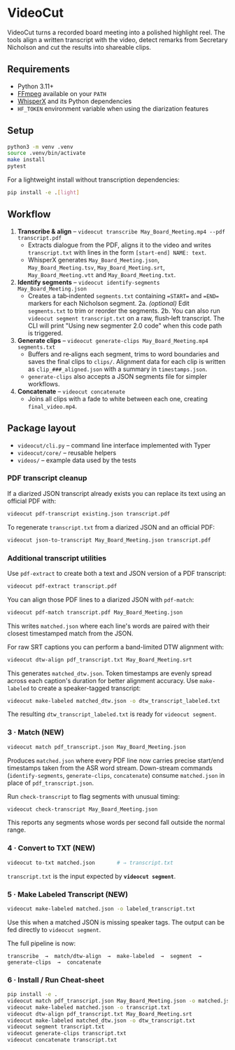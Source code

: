 # VideoCut

VideoCut turns a recorded board meeting into a polished highlight reel. The tools align a written transcript with the video, detect remarks from Secretary Nicholson and cut the results into shareable clips.

## Requirements
- Python 3.11+
- [FFmpeg](https://ffmpeg.org/) available on your `PATH`
- [WhisperX](https://github.com/m-bain/whisperX) and its Python dependencies
- `HF_TOKEN` environment variable when using the diarization features

## Setup
```bash
python3 -m venv .venv
source .venv/bin/activate
make install
pytest
```
For a lightweight install without transcription dependencies:

```bash
pip install -e .[light]
```

## Workflow
1. **Transcribe & align** – `videocut transcribe May_Board_Meeting.mp4 --pdf transcript.pdf`
   - Extracts dialogue from the PDF, aligns it to the video and writes
     `transcript.txt` with lines in the form
     `[start‑end] NAME: text`.
   - WhisperX generates `May_Board_Meeting.json`, `May_Board_Meeting.tsv`,
     `May_Board_Meeting.srt`, `May_Board_Meeting.vtt` and `May_Board_Meeting.txt`.
2. **Identify segments** – `videocut identify-segments May_Board_Meeting.json`
   - Creates a tab‑indented `segments.txt` containing `=START=` and `=END=`
     markers for each Nicholson segment.
2a. *(optional)* Edit `segments.txt` to trim or reorder the segments.
2b. You can also run `videocut segment transcript.txt` on a raw, flush‑left
    transcript. The CLI will print "Using new segmenter 2.0 code" when this
    code path is triggered.
3. **Generate clips** – `videocut generate-clips May_Board_Meeting.mp4 segments.txt`
   - Buffers and re‑aligns each segment, trims to word boundaries and saves the
     final clips to `clips/`. Alignment data for each clip is written as
     `clip_###_aligned.json` with a summary in `timestamps.json`.
   - `generate-clips` also accepts a JSON segments file for simpler workflows.
4. **Concatenate** – `videocut concatenate`
   - Joins all clips with a fade to white between each one, creating
     `final_video.mp4`.

## Package layout
- `videocut/cli.py` – command line interface implemented with Typer
- `videocut/core/` – reusable helpers
- `videos/` – example data used by the tests

### PDF transcript cleanup
If a diarized JSON transcript already exists you can replace its text using an
official PDF with:
```bash
videocut pdf-transcript existing.json transcript.pdf
```

To regenerate `transcript.txt` from a diarized JSON and an official PDF:
```bash
videocut json-to-transcript May_Board_Meeting.json transcript.pdf
```

### Additional transcript utilities
Use `pdf-extract` to create both a text and JSON version of a PDF transcript:
```bash
videocut pdf-extract transcript.pdf
```

You can align those PDF lines to a diarized JSON with `pdf-match`:
```bash
videocut pdf-match transcript.pdf May_Board_Meeting.json
```
This writes `matched.json` where each line's words are paired with their
closest timestamped match from the JSON.

For raw SRT captions you can perform a band-limited DTW alignment with:
```bash
videocut dtw-align pdf_transcript.txt May_Board_Meeting.srt
```
This generates `matched_dtw.json`. Token timestamps are evenly spread across each
caption's duration for better alignment accuracy. Use ``make-labeled`` to create
a speaker-tagged transcript:
```bash
videocut make-labeled matched_dtw.json -o dtw_transcript_labeled.txt
```
The resulting ``dtw_transcript_labeled.txt`` is ready for ``videocut segment``.

### 3 · Match (NEW)

```bash
videocut match pdf_transcript.json May_Board_Meeting.json
```

Produces `matched.json` where every PDF line now carries precise start/end
timestamps taken from the ASR word stream. Down-stream commands
(`identify-segments`, `generate-clips`, `concatenate`) consume `matched.json`
in place of `pdf_transcript.json`.

Run `check-transcript` to flag segments with unusual timing:
```bash
videocut check-transcript May_Board_Meeting.json
```
This reports any segments whose words per second fall outside the normal range.

### 4 · Convert to TXT (NEW)

```bash
videocut to-txt matched.json       # ⇒ transcript.txt
```

`transcript.txt` is the input expected by **`videocut segment`**.

### 5 · Make Labeled Transcript (NEW)

```bash
videocut make-labeled matched.json -o labeled_transcript.txt
```

Use this when a matched JSON is missing speaker tags. The output can be fed
directly to ``videocut segment``.

The full pipeline is now:

```
transcribe  →  match/dtw-align  →  make-labeled  →  segment  →  generate-clips  →  concatenate
```

### 6 · Install / Run Cheat-sheet

```bash
pip install -e .
videocut match pdf_transcript.json May_Board_Meeting.json -o matched.json
videocut make-labeled matched.json -o transcript.txt
videocut dtw-align pdf_transcript.txt May_Board_Meeting.srt
videocut make-labeled matched_dtw.json -o dtw_transcript.txt
videocut segment transcript.txt
videocut generate-clips transcript.txt
videocut concatenate transcript.txt
```
